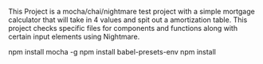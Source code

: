 This Project is a mocha/chai/nightmare test project with a simple mortgage calculator that will take in 4 values and spit out a amortization table. This project checks specific files for components and functions along with certain input elements using Nightmare. 

npm install mocha -g
npm install babel-presets-env
npm install 